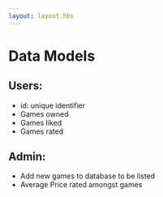 ```yaml
---
layout: layout.hbs
---
```


# Data Models

## Users:
* id: unique identifier
* Games owned
* Games liked
* Games rated

## Admin:
* Add new games to database to be listed
* Average Price rated amongst games
